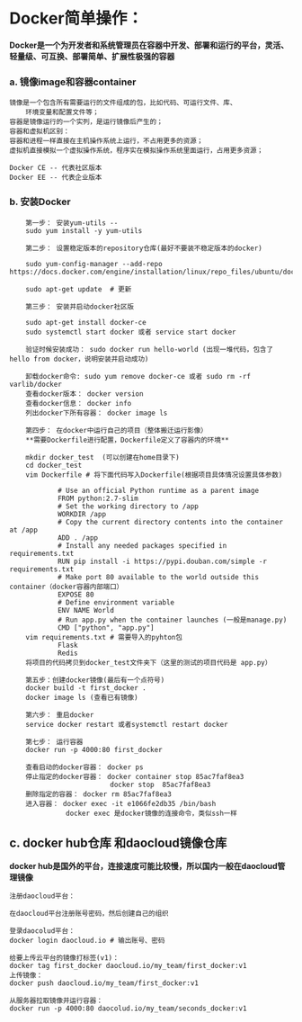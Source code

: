 # Docker简单操作：
**Docker是一个为开发者和系统管理员在容器中开发、部署和运行的平台，灵活、轻量级、可互换、部署简单、扩展性极强的容器**
### a. 镜像image和容器container
	镜像是一个包含所有需要运行的文件组成的包，比如代码、可运行文件、库、
        环境变量和配置文件等；
	容器是镜像运行的一个实列，是运行镜像后产生的；
	容器和虚拟机区别：
	容器和进程一样直接在主机操作系统上运行，不占用更多的资源；
	虚拟机直接模拟一个虚拟操作系统，程序实在模拟操作系统里面运行，占用更多资源；

	Docker CE -- 代表社区版本
	Docker EE -- 代表企业版本

### b. 安装Docker
		第一步： 安装yum-utils -- 
		sudo yum install -y yum-utils 
		
		第二步： 设置稳定版本的repository仓库(最好不要装不稳定版本的docker)
		
		sudo yum-config-manager --add-repo https://docs.docker.com/engine/installation/linux/repo_files/ubuntu/docker.repo
		
		sudo apt-get update  # 更新 
		
		第三步： 安装并启动docker社区版
		
		sudo apt-get install docker-ce
		sudo systemctl start docker 或者 service start docker
		
		验证时候安装成功： sudo docker run hello-world (出现一堆代码，包含了hello from docker，说明安装并启动成功)
		
		卸载docker命令: sudo yum remove docker-ce 或者 sudo rm -rf varlib/docker
		查看docker版本： docker version
		查看docker信息： docker info
		列出docker下所有容器： docker image ls     
		  
		第四步： 在docker中运行自己的项目（整体搬迁运行影像）
		**需要Dockerfile进行配置，Dockerfile定义了容器内的环境**
		
		mkdir docker_test  (可以创建在home目录下)
		cd docker_test
		vim Dockerfile # 将下面代码写入Dockerfile(根据项目具体情况设置具体参数)
				
				# Use an official Python runtime as a parent image
				FROM python:2.7-slim
				# Set the working directory to /app
				WORKDIR /app
				# Copy the current directory contents into the container at /app
				ADD . /app
				# Install any needed packages specified in requirements.txt
				RUN pip install -i https://pypi.douban.com/simple -r requirements.txt
				# Make port 80 available to the world outside this container（docker容器内部端口）
				EXPOSE 80
				# Define environment variable
				ENV NAME World
				# Run app.py when the container launches (一般是manage.py)
				CMD ["python", "app.py"]
		vim requirements.txt # 需要导入的pyhton包
		        Flask
		        Redis
		将项目的代码拷贝到docker_test文件夹下（这里的测试的项目代码是 app.py）
		
		第五步：创建docker镜像(最后有一个点符号)
		docker build -t first_docker .
		docker image ls (查看已有镜像)
		
		第六步： 重启docker
		service docker restart 或者systemctl restart docker
		
		第七步： 运行容器
		docker run -p 4000:80 first_docker
		
		查看启动的docker容器： docker ps
		停止指定的docker容器： docker container stop 85ac7faf8ea3
                             docker stop  85ac7faf8ea3
        删除指定的容器： docker rm 85ac7faf8ea3
        进入容器： docker exec -it e1066fe2db35 /bin/bash 
                  docker exec 是docker镜像的连接命令，类似ssh一样
## c. docker hub仓库 和daocloud镜像仓库
**docker hub是国外的平台，连接速度可能比较慢，所以国内一般在daocloud管理镜像**

	注册daocloud平台：
	
	在daocloud平台注册账号密码，然后创建自己的组织
	
	登录daocolud平台：
	docker login daocloud.io # 输出账号、密码
	
	给要上传云平台的镜像打标签(v1)：
	docker tag first_docker daocloud.io/my_team/first_docker:v1
	上传镜像：
	docker push daocloud.io/my_team/first_docker:v1
	
	从服务器拉取镜像并运行容器：
	docker run -p 4000:80 daocolud.io/my_team/seconds_docker:v1